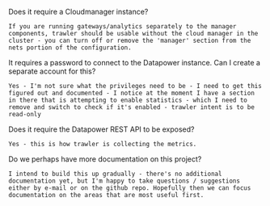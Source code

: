 Does it require a Cloudmanager instance?

    If you are running gateways/analytics separately to the manager components, trawler should be usable without the cloud manager in the cluster - you can turn off or remove the 'manager' section from the nets portion of the configuration. 

It requires a password to connect to the Datapower instance. Can I create a separate account for this?

    Yes - I'm not sure what the privileges need to be - I need to get this figured out and documented - I notice at the moment I have a section in there that is attempting to enable statistics - which I need to remove and switch to check if it's enabled - trawler intent is to be read-only

Does it require the Datapower REST API to be exposed?

    Yes - this is how trawler is collecting the metrics.

Do we perhaps have more documentation on this project?

    I intend to build this up gradually - there's no additional documentation yet, but I'm happy to take questions / suggestions either by e-mail or on the github repo. Hopefully then we can focus documentation on the areas that are most useful first. 
